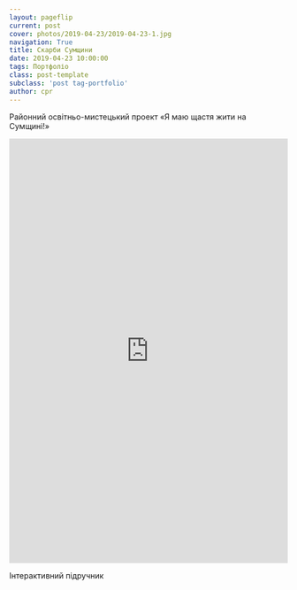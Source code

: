 ```yaml
---
layout: pageflip
current: post
cover: photos/2019-04-23/2019-04-23-1.jpg
navigation: True
title: Скарби Сумщини
date: 2019-04-23 10:00:00
tags: Портфоліо
class: post-template
subclass: 'post tag-portfolio'
author: cpr
---
```


Районний освітньо-мистецький проект «Я маю щастя жити на Сумщині!»

<iframe src="https://cdn.flipsnack.com/widget/v2/widget.html?hash=ftmlv5icb" width="100%" height="768" seamless="seamless" scrolling="no" frameBorder="0" allowFullScreen></iframe>

Інтерактивний підручник
